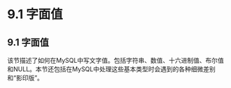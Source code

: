 # 9.1 字面值

## 9.1 字面值
该节描述了如何在MySQL中写文字值。包括字符串、数值、十六进制值、布尔值和NULL。本节还包括在MySQL中处理这些基本类型时会遇到的各种细微差别和“影印版”。
